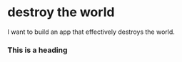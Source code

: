 # destroy the world
I want to build an app that effectively destroys the world.

### This is a heading
